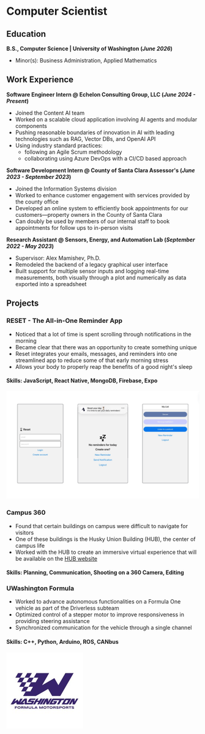 # Computer Scientist

## Education
**B.S., Computer Science | University of Washington (_June 2026_)**
- Minor(s): Business Administration, Applied Mathematics   

## Work Experience
**Software Engineer Intern @ Echelon Consulting Group, LLC (_June 2024 - Present_)**
- Joined the Content AI team
- Worked on a scalable cloud application involving AI agents and modular components
- Pushing reasonable boundaries of innovation in AI with leading technologies such as RAG, Vector DBs, and OpenAI API
- Using industry standard practices:
  - following an Agile Scrum methodology
  - collaborating using Azure DevOps with a CI/CD based approach

**Software Development Intern @ County of Santa Clara Assessor's (_June 2023 - September 2023_)**
- Joined the Information Systems division
- Worked to enhance customer engagement with services provided by the county office
- Developed an online system to efficiently book appointments for our customers—property owners in the County of Santa Clara
- Can doubly be used by members of our internal staff to book appointments for follow ups to in-person visits

**Research Assistant @ Sensors, Energy, and Automation Lab (_September 2022 - May 2023_)**
- Supervisor: Alex Mamishev, Ph.D.
- Remodeled the backend of a legacy graphical user interface
- Built support for multiple sensor inputs and logging real-time measurements, both visually through a plot and numerically as data exported into a spreadsheet

## Projects
### RESET - The All-in-One Reminder App
- Noticed that a lot of time is spent scrolling through notifications in the morning
- Became clear that there was an opportunity to create something unique
- Reset integrates your emails, messages, and reminders into one streamlined app to reduce some of that early morning stress
- Allows your body to properly reap the benefits of a good night's sleep

#### Skills: JavaScript, React Native, MongoDB, Firebase, Expo

![RESET Demo](/assets/img/demo.png)

### Campus 360
- Found that certain buildings on campus were difficult to navigate for visitors
- One of these buildings is the Husky Union Building (HUB), the center of campus life
- Worked with the HUB to create an immersive virtual experience that will be available on the [HUB website](https://hub.washington.edu/)

#### Skills: Planning, Communication, Shooting on a 360 Camera, Editing

### UWashington Formula
- Worked to advance autonomous functionalities on a Formula One vehicle as part of the Driverless subteam
- Optimized control of a stepper motor to improve responsiveness in providing steering assistance
- Synchronized communication for the vehicle through a single channel

#### Skills: C++, Python, Arduino, ROS, CANbus

![Formula Logo](/assets/img/formula.jpeg)
